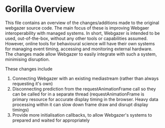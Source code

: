 # Gorilla Overview
This file contains an overview of the changes/additions made to the original webgazer source code.  The main focus of these is improving Webgaer interoperability with managed systems.  In short, Webgazer is intended to be used, out-of-the-box, without any other tools or capabilities assumed.  However, online tools for behavioural science will have their own systems for managing event timing, accessing and monitoring external hardware. The changes made allow Webgazer to easily integrate with such a system, minimising disruption.

These changes include
1. Connecting Webgazer with an existing mediastream (rather than always requesting it's own)
2. Disconnecting prediction from the requestAnimationFrame call so they can be called for in a separate thread (requestAnimationFrame is primary resource for accurate display timing in the browser. Heavy data processing within it can slow down frame draw and disrupt display timings)
3. Provide more initialisation callbacks, to allow Webgazer's systems to prepared and waited for appropriately